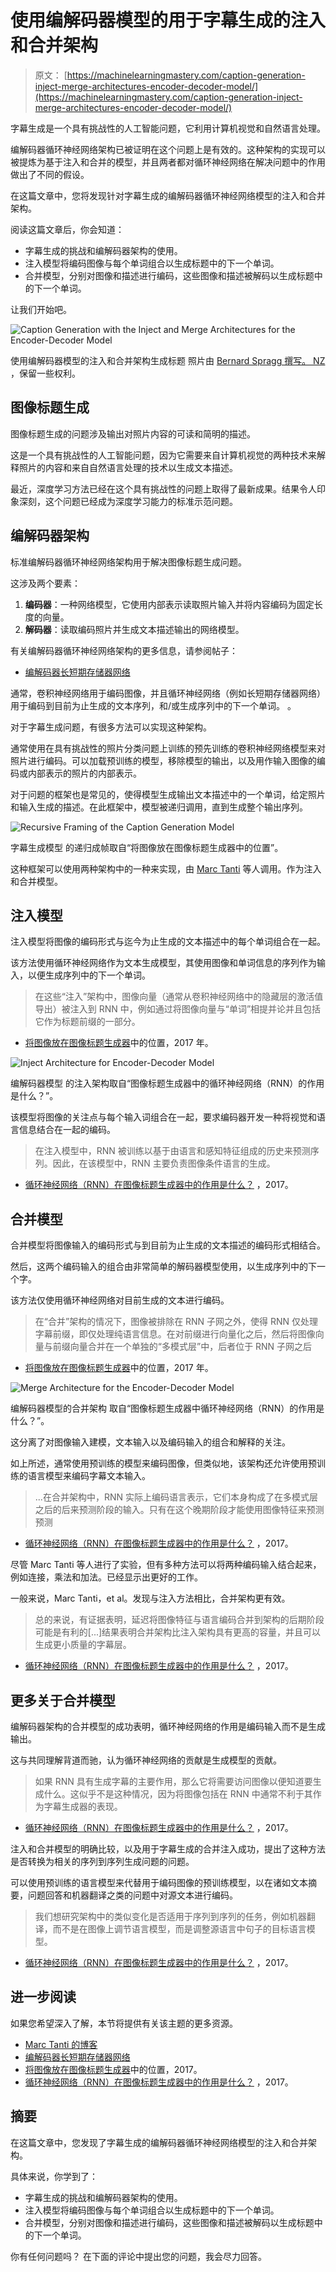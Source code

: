 # 使用编解码器模型的用于字幕生成的注入和合并架构

> 原文： [https://machinelearningmastery.com/caption-generation-inject-merge-architectures-encoder-decoder-model/](https://machinelearningmastery.com/caption-generation-inject-merge-architectures-encoder-decoder-model/)

字幕生成是一个具有挑战性的人工智能问题，它利用计算机视觉和自然语言处理。

编解码器循环神经网络架构已被证明在这个问题上是有效的。这种架构的实现可以被提炼为基于注入和合并的模型，并且两者都对循环神经网络在解决问题中的作用做出了不同的假设。

在这篇文章中，您将发现针对字幕生成的编解码器循环神经网络模型的注入和合并架构。

阅读这篇文章后，你会知道：

*   字幕生成的挑战和编解码器架构的使用。
*   注入模型将编码图像与每个单词组合以生成标题中的下一个单词。
*   合并模型，分别对图像和描述进行编码，这些图像和描述被解码以生成标题中的下一个单词。

让我们开始吧。

![Caption Generation with the Inject and Merge Architectures for the Encoder-Decoder Model](img/3f82dd3abbb7a26c92386577fe91f3cb.jpg)

使用编解码器模型的注入和合并架构生成标题
照片由 [Bernard Spragg 撰写。 NZ](https://www.flickr.com/photos/volvob12b/24450140624/) ，保留一些权利。

## 图像标题生成

图像标题生成的问题涉及输出对照片内容的可读和简明的描述。

这是一个具有挑战性的人工智能问题，因为它需要来自计算机视觉的两种技术来解释照片的内容和来自自然语言处理的技术以生成文本描述。

最近，深度学习方法已经在这个具有挑战性的问题上取得了最新成果。结果令人印象深刻，这个问题已经成为深度学习能力的标准示范问题。

## 编解码器架构

标准编解码器循环神经网络架构用于解决图像标题生成问题。

这涉及两个要素：

1.  **编码器**：一种网络模型，它使用内部表示读取照片输入并将内容编码为固定长度的向量。
2.  **解码器**：读取编码照片并生成文本描述输出的网络模型。

有关编解码器循环神经网络架构的更多信息，请参阅帖子：

*   [编解码器长短期存储器网络](https://machinelearningmastery.com/encoder-decoder-long-short-term-memory-networks/)

通常，卷积神经网络用于编码图像，并且循环神经网络（例如长短期存储器网络）用于编码到目前为止生成的文本序列，和/或生成序列中的下一个单词。 。

对于字幕生成问题，有很多方法可以实现这种架构。

通常使用在具有挑战性的照片分类问题上训练的预先训练的卷积神经网络模型来对照片进行编码。可以加载预训练的模型，移除模型的输出，以及用作输入图像的编码或内部表示的照片的内部表示。

对于问题的框架也是常见的，使得模型生成输出文本描述中的一个单词，给定照片和输入生成的描述。在此框架中，模型被递归调用，直到生成整个输出序列。

![Recursive Framing of the Caption Generation Model](img/7ca4c56d22539853c5068e00643b2707.jpg)

字幕生成模型
的递归成帧取自“将图像放在图像标题生成器中的位置”。

这种框架可以使用两种架构中的一种来实现，由 [Marc Tanti](https://geekyisawesome.blogspot.com.au/) 等人调用。作为注入和合并模型。

## 注入模型

注入模型将图像的编码形式与迄今为止生成的文本描述中的每个单词组合在一起。

该方法使用循环神经网络作为文本生成模型，其使用图像和单词信息的序列作为输入，以便生成序列中的下一个单词。

> 在这些“注入”架构中，图像向量（通常从卷积神经网络中的隐藏层的激活值导出）被注入到 RNN 中，例如通过将图像向量与“单词”相提并论并且包括它作为标题前缀的一部分。

- [将图像放在图像标题生成器](https://arxiv.org/abs/1703.09137)中的位置，2017 年。

![Inject Architecture for Encoder-Decoder Model](img/f117849faccabf7b42e0f4bf81d0c172.jpg)

编解码器模型
的注入架构取自“图像标题生成器中的循环神经网络（RNN）的作用是什么？”。

该模型将图像的关注点与每个输入词组合在一起，要求编码器开发一种将视觉和语言信息结合在一起的编码。

> 在注入模型中，RNN 被训练以基于由语言和感知特征组成的历史来预测序列。因此，在该模型中，RNN 主要负责图像条件语言的生成。

- [循环神经网络（RNN）在图像标题生成器中的作用是什么？](https://arxiv.org/abs/1708.02043) ，2017。

## 合并模型

合并模型将图像输入的编码形式与到目前为止生成的文本描述的编码形式相结合。

然后，这两个编码输入的组合由非常简单的解码器模型使用，以生成序列中的下一个字。

该方法仅使用循环神经网络对目前生成的文本进行编码。

> 在“合并”架构的情况下，图像被排除在 RNN 子网之外，使得 RNN 仅处理字幕前缀，即仅处理纯语言信息。在对前缀进行向量化之后，然后将图像向量与前缀向量合并在一个单独的“多模式层”中，后者位于 RNN 子网之后

- [将图像放在图像标题生成器](https://arxiv.org/abs/1703.09137)中的位置，2017 年。

![Merge Architecture for the Encoder-Decoder Model](img/7d5ec7c10df6dfc3472ad4927a5d9f59.jpg)

编解码器模型的合并架构
取自“图像标题生成器中循环神经网络（RNN）的作用是什么？”。

这分离了对图像输入建模，文本输入以及编码输入的组合和解释的关注。

如上所述，通常使用预训练的模型来编码图像，但类似地，该架构还允许使用预训练的语言模型来编码字幕文本输入。

> ...在合并架构中，RNN 实际上编码语言表示，它们本身构成了在多模式层之后的后来预测阶段的输入。只有在这个晚期阶段才能使用图像特征来预测预测

- [循环神经网络（RNN）在图像标题生成器中的作用是什么？](https://arxiv.org/abs/1708.02043) ，2017。

尽管 Marc Tanti 等人进行了实验，但有多种方法可以将两种编码输入结合起来，例如连接，乘法和加法。已经显示出更好的工作。

一般来说，Marc Tanti，et al。发现与注入方法相比，合并架构更有效。

> 总的来说，有证据表明，延迟将图像特征与语言编码合并到架构的后期阶段可能是有利的[...]结果表明合并架构比注入架构具有更高的容量，并且可以生成更小质量的字幕层。

- [循环神经网络（RNN）在图像标题生成器中的作用是什么？](https://arxiv.org/abs/1708.02043) ，2017。

## 更多关于合并模型

编解码器架构的合并模型的成功表明，循环神经网络的作用是编码输入而不是生成输出。

这与共同理解背道而驰，认为循环神经网络的贡献是生成模型的贡献。

> 如果 RNN 具有生成字幕的主要作用，那么它将需要访问图像以便知道要生成什么。这似乎不是这种情况，因为将图像包括在 RNN 中通常不利于其作为字幕生成器的表现。

- [循环神经网络（RNN）在图像标题生成器中的作用是什么？](https://arxiv.org/abs/1708.02043) ，2017。

注入和合并模型的明确比较，以及用于字幕生成的合并注入成功，提出了这种方法是否转换为相关的序列到序列生成问题的问题。

可以使用预训练的语言模型来代替用于编码图像的预训练模型，以在诸如文本摘要，问题回答和机器翻译之类的问题中对源文本进行编码。

> 我们想研究架构中的类似变化是否适用于序列到序列的任务，例如机器翻译，而不是在图像上调节语言模型，而是调整源语言中句子的目标语言模型。

- [循环神经网络（RNN）在图像标题生成器中的作用是什么？](https://arxiv.org/abs/1708.02043) ，2017。

## 进一步阅读

如果您希望深入了解，本节将提供有关该主题的更多资源。

*   [Marc Tanti 的博客](https://geekyisawesome.blogspot.com.au/)
*   [编解码器长短期存储器网络](https://machinelearningmastery.com/encoder-decoder-long-short-term-memory-networks/)
*   [将图像放在图像标题生成器](https://arxiv.org/abs/1703.09137)中的位置，2017。
*   [循环神经网络（RNN）在图像标题生成器中的作用是什么？](https://arxiv.org/abs/1708.02043) ，2017。

## 摘要

在这篇文章中，您发现了字幕生成的编解码器循环神经网络模型的注入和合并架构。

具体来说，你学到了：

*   字幕生成的挑战和编解码器架构的使用。
*   注入模型将编码图像与每个单词组合以生成标题中的下一个单词。
*   合并模型，分别对图像和描述进行编码，这些图像和描述被解码以生成标题中的下一个单词。

你有任何问题吗？
在下面的评论中提出您的问题，我会尽力回答。